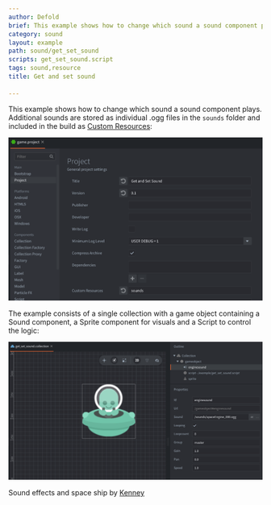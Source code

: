 ```yaml
---
author: Defold
brief: This example shows how to change which sound a sound component plays
category: sound
layout: example
path: sound/get_set_sound
scripts: get_set_sound.script
tags: sound,resource
title: Get and set sound

---
```


This example shows how to change which sound a sound component plays. Additional sounds are stored as individual .ogg files in the `sounds` folder and included in the build as [Custom Resources](https://defold.com/manuals/file-access/#custom-resources):

![](game_project.png)

The example consists of a single collection with a game object containing a Sound component, a Sprite component for visuals and a Script to control the logic:

![](get_set_sound_collection.png)

Sound effects and space ship by [Kenney](https://www.kenney.nl)